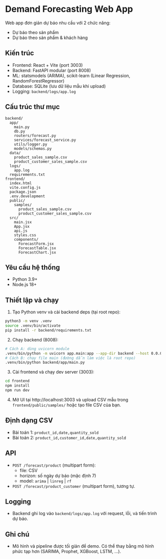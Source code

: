 # Demand Forecasting Web App

Web app đơn giản dự báo nhu cầu với 2 chức năng:
- Dự báo theo sản phẩm
- Dự báo theo sản phẩm & khách hàng

## Kiến trúc
- Frontend: React + Vite (port 3003)
- Backend: FastAPI modular (port 8008)
- ML: statsmodels (ARIMA), scikit-learn (Linear Regression, RandomForestRegressor)
- Database: SQLite (lưu dữ liệu mẫu khi upload)
- Logging: `backend/logs/app.log`

## Cấu trúc thư mục
```
backend/
  app/
    main.py
    db.py
    routers/forecast.py
    services/forecast_service.py
    utils/logger.py
    models/schemas.py
  data/
    product_sales_sample.csv
    product_customer_sales_sample.csv
  logs/
    app.log
  requirements.txt
frontend/
  index.html
  vite.config.js
  package.json
  .env.development
  public/
    samples/
      product_sales_sample.csv
      product_customer_sales_sample.csv
  src/
    main.jsx
    App.jsx
    api.js
    styles.css
    components/
      ForecastForm.jsx
      ForecastTable.jsx
      ForecastChart.jsx
```

## Yêu cầu hệ thống
- Python 3.9+
- Node.js 18+

## Thiết lập và chạy
1) Tạo Python venv và cài backend deps (tại root repo):
```bash
python3 -m venv .venv
source .venv/bin/activate
pip install -r backend/requirements.txt
```

2) Chạy backend (8008):
```bash
# Cách A: dùng uvicorn module
.venv/bin/python -m uvicorn app.main:app --app-dir backend --host 0.0.0.0 --port 8008 --reload
# Cách B: chạy file main (đường dẫn làm việc là root repo)
.venv/bin/python backend/app/main.py
```

3) Cài frontend và chạy dev server (3003):
```bash
cd frontend
npm install
npm run dev
```

4) Mở UI tại http://localhost:3003 và upload CSV mẫu trong `frontend/public/samples/` hoặc tạo file CSV của bạn.

## Định dạng CSV
- Bài toán 1: `product_id,date,quantity_sold`
- Bài toán 2: `product_id,customer_id,date,quantity_sold`

## API
- `POST /forecast/product` (multipart form):
  - file: CSV
  - horizon: số ngày dự báo (mặc định 7)
  - model: `arima` | `linreg` | `rf`
- `POST /forecast/product_customer` (multipart form), tương tự.

## Logging
- Backend ghi log vào `backend/logs/app.log` với request, lỗi, và tiến trình dự báo.

## Ghi chú
- Mô hình và pipeline được tối giản để demo. Có thể thay bằng mô hình phức tạp hơn (SARIMA, Prophet, XGBoost, LSTM, ...).
